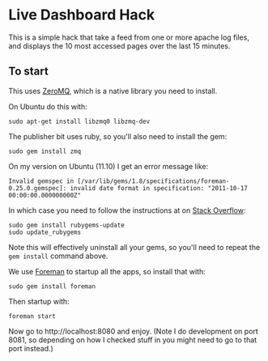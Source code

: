 Live Dashboard Hack
===================

This is a simple hack that take a feed from one or more apache log files,
and displays the 10 most accessed pages over the last 15 minutes.

To start
--------

This uses [ZeroMQ](http://www.zeromq.org/), which is a native library you need to install.

On Ubuntu do this with:

    sudo apt-get install libzmq0 libzmq-dev

The publisher bit uses ruby, so you'll also need to install the gem:

    sudo gem install zmq

On my version on Ubuntu (11.10) I get an error message like:

    Invalid gemspec in [/var/lib/gems/1.8/specifications/foreman-0.25.0.gemspec]: invalid date format in specification: "2011-10-17 00:00:00.000000000Z"

In which case you need to follow the instructions at on [Stack Overflow](http://stackoverflow.com/questions/5771758/invalid-gemspec-because-of-the-date-format-in-specification):

    sudo gem install rubygems-update
    sudo update_rubygems

Note this will effectively uninstall all your gems, so you'll need to repeat the `gem install` command above.

We use [Foreman](https://github.com/ddollar/foreman) to startup all the apps, so install that with:

    sudo gem install foreman

Then startup with:

    foreman start

Now go to http://localhost:8080 and enjoy. (Note I do development on port 8081, so depending on how I checked stuff in
you might need to go to that port instead.)




